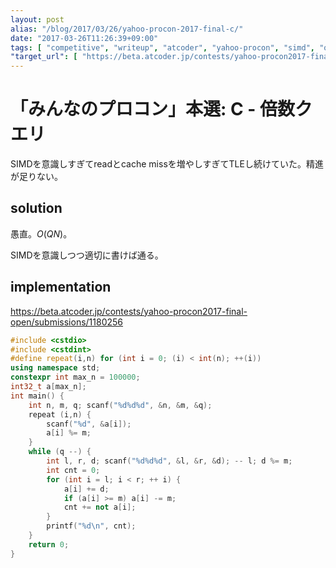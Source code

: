 ```yaml
---
layout: post
alias: "/blog/2017/03/26/yahoo-procon-2017-final-c/"
date: "2017-03-26T11:26:39+09:00"
tags: [ "competitive", "writeup", "atcoder", "yahoo-procon", "simd", "optimization" ]
"target_url": [ "https://beta.atcoder.jp/contests/yahoo-procon2017-final-open/tasks/yahoo_procon2017_final_c" ]
---
```


# 「みんなのプロコン」本選: C - 倍数クエリ

SIMDを意識しすぎてreadとcache missを増やしすぎてTLEし続けていた。精進が足りない。

## solution

愚直。$O(QN)$。

SIMDを意識しつつ適切に書けば通る。

## implementation

<https://beta.atcoder.jp/contests/yahoo-procon2017-final-open/submissions/1180256>

``` c++
#include <cstdio>
#include <cstdint>
#define repeat(i,n) for (int i = 0; (i) < int(n); ++(i))
using namespace std;
constexpr int max_n = 100000;
int32_t a[max_n];
int main() {
    int n, m, q; scanf("%d%d%d", &n, &m, &q);
    repeat (i,n) {
        scanf("%d", &a[i]);
        a[i] %= m;
    }
    while (q --) {
        int l, r, d; scanf("%d%d%d", &l, &r, &d); -- l; d %= m;
        int cnt = 0;
        for (int i = l; i < r; ++ i) {
            a[i] += d;
            if (a[i] >= m) a[i] -= m;
            cnt += not a[i];
        }
        printf("%d\n", cnt);
    }
    return 0;
}
```
